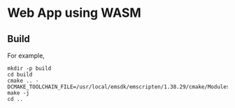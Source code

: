 Web App using WASM
=========================================================


Build
---------------------------------------------------------

For example,

```
mkdir -p build
cd build
cmake .. -DCMAKE_TOOLCHAIN_FILE=/usr/local/emsdk/emscripten/1.38.29/cmake/Modules/Platform/Emscripten.cmake
make -j
cd ..
```